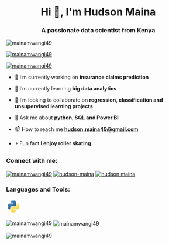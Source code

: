 <h1 align="center">Hi 👋, I'm Hudson Maina</h1>
<h3 align="center">A passionate data scientist from Kenya</h3>

<p align="left"> <img src="https://komarev.com/ghpvc/?username=mainamwangi49&label=Profile%20views&color=0e75b6&style=flat" alt="mainamwangi49" /> </p>

<p align="left"> <a href="https://github.com/ryo-ma/github-profile-trophy"><img src="https://github-profile-trophy.vercel.app/?username=mainamwangi49" alt="mainamwangi49" /></a> </p>

<p align="left"> <a href="https://twitter.com/mainamwangi49" target="blank"><img src="https://img.shields.io/twitter/follow/mainamwangi49?logo=twitter&style=for-the-badge" alt="mainamwangi49" /></a> </p>

- 🔭 I’m currently working on **insurance claims prediction**

- 🌱 I’m currently learning **big data analytics**

- 👯 I’m looking to collaborate on **regression, classification and unsupervised learning projects**

- 💬 Ask me about **python, SQL and Power BI**

- 📫 How to reach me **hudson.maina49@gmail.com**

- ⚡ Fun fact **I enjoy roller skating**

<h3 align="left">Connect with me:</h3>
<p align="left">
<a href="https://twitter.com/mainamwangi49" target="blank"><img align="center" src="https://raw.githubusercontent.com/rahuldkjain/github-profile-readme-generator/master/src/images/icons/Social/twitter.svg" alt="mainamwangi49" height="30" width="40" /></a>
<a href="https://linkedin.com/in/hudson-maina" target="blank"><img align="center" src="https://raw.githubusercontent.com/rahuldkjain/github-profile-readme-generator/master/src/images/icons/Social/linked-in-alt.svg" alt="hudson-maina" height="30" width="40" /></a>
<a href="https://kaggle.com/hudson maina" target="blank"><img align="center" src="https://raw.githubusercontent.com/rahuldkjain/github-profile-readme-generator/master/src/images/icons/Social/kaggle.svg" alt="hudson maina" height="30" width="40" /></a>
</p>

<h3 align="left">Languages and Tools:</h3>
<p align="left"> <a href="https://www.python.org" target="_blank" rel="noreferrer"> <img src="https://raw.githubusercontent.com/devicons/devicon/master/icons/python/python-original.svg" alt="python" width="40" height="40"/> </a> </p>

<p><img align="left" src="https://github-readme-stats.vercel.app/api/top-langs?username=mainamwangi49&show_icons=true&locale=en&layout=compact" alt="mainamwangi49" /></p>

<p>&nbsp;<img align="center" src="https://github-readme-stats.vercel.app/api?username=mainamwangi49&show_icons=true&locale=en" alt="mainamwangi49" /></p>

<p><img align="center" src="https://github-readme-streak-stats.herokuapp.com/?user=mainamwangi49&" alt="mainamwangi49" /></p>
